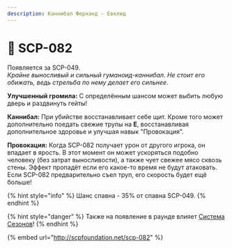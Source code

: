 ```yaml
---
description: Каннибал Фернанд - Евклид
---
```


# 🥩 SCP-082

Появляется за SCP-049.\
_Крайне выносливый и сильный гуманоид-каннибал. Не стоит его обижать, ведь стрельба по нему делает его сильнее._

**Улучшенный громила:** С определённым шансом может выбить любую дверь и раздвинуть гейты!

**Каннибал:** При убийстве восстанавливает себе щит. Кроме того может дополнительно поедать свежие трупы на **E**, восстанавливая дополнительное здоровье и улучшая навык "Провокация".

**Провокация:** Когда SCP-082 получает урон от другого игрока, он впадает в ярость. В этот момент он может ускоряться подобно человеку (без затрат выносливости), а также чует свежее мясо сквозь стены. Эффект пропадёт если его какое-то время не будут атаковать. Если SCP-082 предварительно съел труп, его скорость будет ещё больше!

{% hint style="info" %}
Шанс спавна - 35% от спавна SCP-049.
{% endhint %}

{% hint style="danger" %}
Также на появление в раунде влияет [Система Сезонов](../../server-systems/seasons-system.md)!
{% endhint %}

{% embed url="http://scpfoundation.net/scp-082" %}
